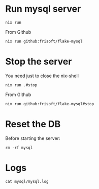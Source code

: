 # Run mysql server

```
nix run
```

From Github

`nix run github:frisoft/flake-mysql`

# Stop the server

You need just to close the nix-shell

```
nix run .#stop
```

From Github

`nix run github:frisoft/flake-mysql#stop`

# Reset the DB

Before starting the server:

```
rm -rf mysql
```


# Logs

`cat mysql/mysql.log`


